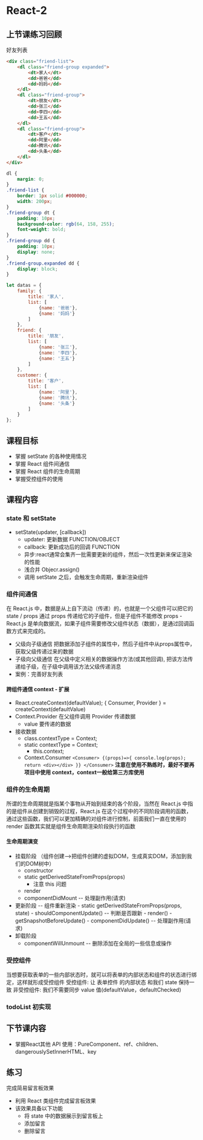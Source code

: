 # React-2
## 上节课练习回顾
好友列表
```html
<div class="friend-list">
    <dl class="friend-group expanded">
        <dt>家人</dt>
        <dd>爸爸</dd>
        <dd>妈妈</dd>
    </dl>
    <dl class="friend-group">
        <dt>朋友</dt>
        <dd>张三</dd>
        <dd>李四</dd>
        <dd>王五</dd>
    </dl>
    <dl class="friend-group">
        <dt>客户</dt>
        <dd>阿里</dd>
        <dd>腾讯</dd>
        <dd>头条</dd>
    </dl>
</div>
```
```css
dl {
    margin: 0;
}
.friend-list {
    border: 1px solid #000000;
    width: 200px;
}
.friend-group dt {
    padding: 10px;
    background-color: rgb(64, 158, 255);
    font-weight: bold;
}
.friend-group dd {
    padding: 10px;
    display: none;
}
.friend-group.expanded dd {
    display: block;
}
```
```JavaScript
let datas = {
    family: {
        title: '家人',
        list: [
            {name: '爸爸'},
            {name: '妈妈'}
        ]
    },
    friend: {
        title: '朋友',
        list: [
            {name: '张三'},
            {name: '李四'},
            {name: '王五'}
        ]
    },
    customer: {
        title: '客户',
        list: [
            {name: '阿里'},
            {name: '腾讯'},
            {name: '头条'}
        ]
    }
};
```
## 课程目标
- 掌握 setState 的各种使用情况
- 掌握 React 组件间通信
- 掌握 React 组件的生命周期
- 掌握受控组件的使用

## 课程内容
### state 和 setState
- setState(updater, [callback])
    - updater: 更新数据 FUNCTION/OBJECT
    - callback: 更新成功后的回调 FUNCTION
    - 异步:react通常会集齐一批需要更新的组件，然后一次性更新来保证渲染的性能
    - 浅合并 Objecr.assign()
    - 调用 setState 之后，会触发生命周期，重新渲染组件

### 组件间通信
在 React.js 中，数据是从上自下流动（传递）的，也就是一个父组件可以把它的 state / props 通过 props 传递给它的子组件，但是子组件不能修改 props - React.js 是单向数据流，如果子组件需要修改父组件状态（数据），是通过回调函数方式来完成的。
- 父级向子级通信
    把数据添加子组件的属性中，然后子组件中从props属性中，获取父级传递过来的数据
- 子级向父级通信
    在父级中定义相关的数据操作方法(或其他回调), 把该方法传递给子级，在子级中调用该方法父级传递消息      
- 案例：完善好友列表

#### 跨组件通信 context - 扩展
- React.createContext(defaultValue);
     { Consumer, Provider } = createContext(defaultValue)
- Context.Provider 在父组件调用 Provider 传递数据
    - value 要传递的数据
- 接收数据
    - class.contextType = Context;
    - static contextType = Context;
        - this.context;
    - Context.Consumer
        `
            <Consumer>
                {(props)=>{
                    console.log(props);
                    return <div></div>
                }}
            </Consumer>
        `
**注意在使用不熟练时，最好不要再项目中使用 context，context一般给第三方库使用**

### 组件的生命周期

所谓的生命周期就是指某个事物从开始到结束的各个阶段，当然在 React.js 中指的是组件从创建到销毁的过程，React.js 在这个过程中的不同阶段调用的函数，通过这些函数，我们可以更加精确的对组件进行控制，前面我们一直在使用的 render 函数其实就是组件生命周期渲染阶段执行的函数

#### 生命周期演变
- 挂载阶段 （组件创建-->把组件创建的虚拟DOM，生成真实DOM，添加到我们的DOM树中）
    - constructor
    - static getDerivedStateFromProps(props) 
      - 注意 this 问题
    - render
    - componentDidMount -- 处理副作用(请求)
- 更新阶段 -- 组件重新渲染
      - static getDerivedStateFromProps(props, state)
      - shouldComponentUpdate()  -- 判断是否跟新
      - render()
      - getSnapshotBeforeUpdate() 
      - componentDidUpdate() -- 处理副作用(请求)
- 卸载阶段
  - componentWillUnmount  -- 删除添加在全局的一些信息或操作

### 受控组件
当想要获取表单的一些内部状态时，就可以将表单的内部状态和组件的状态进行绑定，这样就形成受控组件
受控组件: 让 表单控件 的内部状态  和我们 state 保持一致
非受控组件: 我们不需要同步 value 值(defaultValue，defaultChecked)

### todoList 初实现
## 下节课内容
- 掌握React其他 API 使用：PureComponent、ref、children、dangerouslySetInnerHTML、key


## 练习
完成简易留言板效果
- 利用 React 类组件完成留言板效果 
- 该效果具备以下功能
    - 将 state 中的数据展示到留言板上
    - 添加留言
    - 删除留言











 





